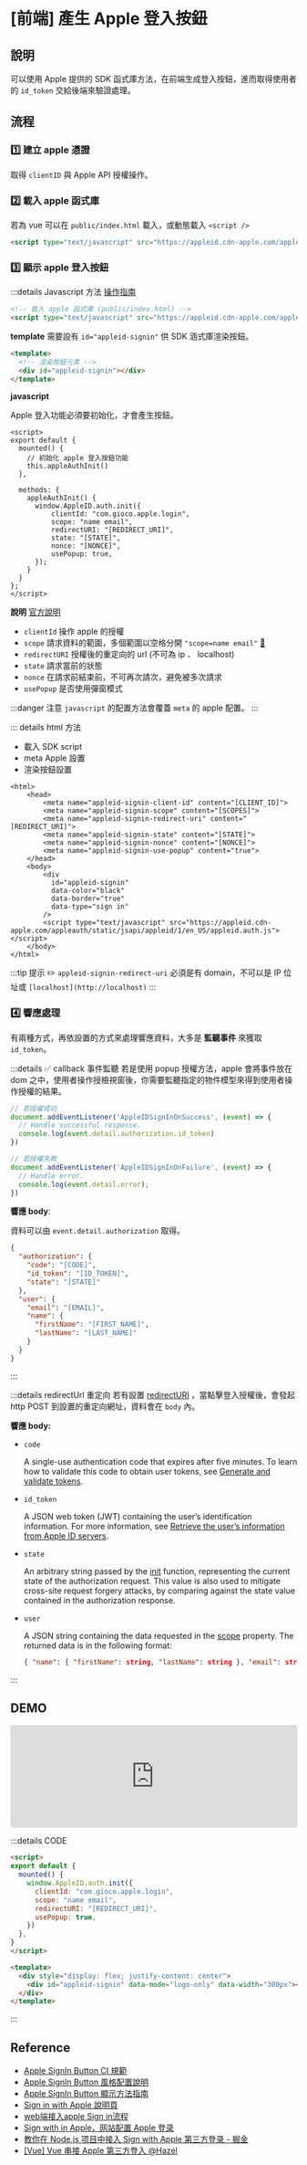 # [前端] 產生 Apple 登入按鈕

## 說明
可以使用 Apple 提供的 SDK 函式庫方法，在前端生成登入按鈕，進而取得使用者的 `id_token` 交給後端來驗證處理。

## 流程
### 1️⃣ 建立 apple 憑證

取得 `clientID` 與 Apple API 授權操作。

### 2️⃣ 載入 apple 函式庫

若為 vue 可以在 `public/index.html` 載入，或動態載入 `<script />`

```html
<script type="text/javascript" src="https://appleid.cdn-apple.com/appleauth/static/jsapi/appleid/1/en_US/appleid.auth.js"></script>
```

### 3️⃣ 顯示 apple 登入按鈕

:::details Javascript 方法
  [操作指南](https://developer.apple.com/documentation/sign_in_with_apple/sign_in_with_apple_js/configuring_your_webpage_for_sign_in_with_apple) 

  ```html
  <!-- 載入 apple 函式庫 (public/index.html) -->
  <script type="text/javascript" src="https://appleid.cdn-apple.com/appleauth/static/jsapi/appleid/1/en_US/appleid.auth.js"></script>
  ```

  **template** 
  需要設有 `id="appleid-signin"` 供 SDK 涵式庫渲染按鈕。
  ```html
  <template>
    <!-- 渲染按鈕元素 -->
    <div id="appleid-signin"></div>
  </template>
  ```

  **javascript**

  Apple 登入功能必須要初始化，才會產生按鈕。
  ```html{10-17}
  <script>
  export default {
    mounted() {
      // 初始化 apple 登入按鈕功能
      this.appleAuthInit()
    },
  
    methods: {
      appleAuthInit() {
        window.AppleID.auth.init({
            clientId: "com.gioco.apple.login",
            scope: "name email",
            redirectURI: "[REDIRECT_URI]",
            state: "[STATE]",
            nonce: "[NONCE]",
            usePopup: true,
        });
      }
    }
  };
  </script>
  ```

  **說明** [官方說明](https://www.notion.so/ada6ee57fb2a4f22b955513369e130dd)

  - `clientId` 操作 apple 的授權
  - `scope` 請求資料的範圍，多個範圍以空格分開 `"scope=name email"`  [🔗](https://developer.apple.com/documentation/sign_in_with_apple/clientconfigi/3230955-scope)
  - `redirectURI` 授權後的重定向的 url (不可為 ip 、 localhost)
  - `state` 請求當前的狀態
  - `nonce` 在請求前結束前，不可再次請次，避免被多次請求
  - `usePopup` 是否使用彈窗模式

:::danger 注意
  `javascript` 的配置方法會覆蓋 `meta` 的 apple 配置。
:::

::: details html 方法
  - 載入 SDK script
  - meta Apple 設置
  - 渲染按鈕設置

  ```html{3-8,11-16}
  <html>
      <head>
          <meta name="appleid-signin-client-id" content="[CLIENT_ID]">
          <meta name="appleid-signin-scope" content="[SCOPES]">
          <meta name="appleid-signin-redirect-uri" content="[REDIRECT_URI]">
          <meta name="appleid-signin-state" content="[STATE]">
          <meta name="appleid-signin-nonce" content="[NONCE]">
          <meta name="appleid-signin-use-popup" content="true">
      </head>
      <body>
          <div 
            id="appleid-signin" 
            data-color="black" 
            data-border="true" 
            data-type="sign in"
          />
          <script type="text/javascript" src="https://appleid.cdn-apple.com/appleauth/static/jsapi/appleid/1/en_US/appleid.auth.js"></script>
      </body>
  </html>
  ```
    
  :::tip 提示
  ✏️ `appleid-signin-redirect-uri` 必須是有 domain，不可以是 IP 位址或 `[localhost](http://localhost)`
:::

### 4️⃣ 響應處理
有兩種方式，再依設置的方式來處理響應資料，大多是 **監聽事件** 來獲取 `id_token`。


:::details ✅ callback 事件監聽
  若是使用 popup 授權方法，apple 會將事件放在 dom 之中，使用者操作授檢視窗後，你需要監聽指定的物件模型來得到使用者操作授權的結果。

  ```js
  // 若授權成功
  document.addEventListener('AppleIDSignInOnSuccess', (event) => {
    // Handle successful response.
    console.log(event.detail.authorization.id_token)
  })

  // 若授權失敗
  document.addEventListener('AppleIDSignInOnFailure', (event) => {
    // Handle error.
    console.log(event.detail.error);
  })
  ```

  **響應 body**:

  資料可以由 `event.detail.authorization` 取得。
  
  ```json
  {
    "authorization": {
      "code": "[CODE]",
      "id_token": "[ID_TOKEN]",
      "state": "[STATE]"
    },
    "user": {
      "email": "[EMAIL]",
      "name": {
        "firstName": "[FIRST_NAME]",
        "lastName": "[LAST_NAME]"
      }
    }
  }
  ```
:::

:::details redirectUrl 重定向
  若有設置 [redirectURI](https://developer.apple.com/documentation/sign_in_with_apple/clientconfigi/3230952-redirecturi) ，當點擊登入授權後，會發起 http POST 到設置的重定向網址，資料會在 `body` 內。

  **響應 body:**

  - `code`

    A single-use authentication code that expires after five minutes. To learn how to validate this code to obtain user tokens, see [Generate and validate tokens](https://developer.apple.com/documentation/sign_in_with_apple/generate_and_validate_tokens).
  
- `id_token`

  A JSON web token (JWT) containing the user’s identification information. For more information, see [Retrieve the user’s information from Apple ID servers](https://developer.apple.com/documentation/sign_in_with_apple/sign_in_with_apple_rest_api/authenticating_users_with_sign_in_with_apple#3383773).
  
- `state`

  An arbitrary string passed by the [init](https://developer.apple.com/documentation/sign_in_with_apple/authi/3230945-init) function, representing the current state of the authorization request. This value is also used to mitigate cross-site request forgery attacks, by comparing against the state value contained in the authorization response.
  
- `user`

  A JSON string containing the data requested in the [scope](https://developer.apple.com/documentation/sign_in_with_apple/clientconfigi/3230955-scope) property. The returned data is in the following format:

  ```json
  { "name": { "firstName": string, "lastName": string }, "email": string }
  ```
:::

## DEMO

<iframe src="https://codesandbox.io/embed/web-apple-signin-button-5vecbc?fontsize=14&hidenavigation=1&theme=dark"
 style="width:100%; height:180px; border:0; border-radius: 4px; overflow:hidden;"
 title="[web] apple-signin-button"
 allow="accelerometer; ambient-light-sensor; camera; encrypted-media; geolocation; gyroscope; hid; microphone; midi; payment; usb; vr; xr-spatial-tracking"
 sandbox="allow-forms allow-modals allow-popups allow-presentation allow-same-origin allow-scripts"
></iframe>

:::details CODE
```html
<script>
export default {
  mounted() {
    window.AppleID.auth.init({
      clientId: "com.gioco.apple.login",
      scope: "name email",
      redirectURI: "[REDIRECT_URI]",
      usePopup: true,
    })
  },
}
</script>

<template>
  <div style="display: flex; justify-content: center">
    <div id="appleid-signin" data-mode="logo-only" data-width="300px"></div>
  </div>
</template>
```
:::

## Reference
- [Apple SignIn Button CI 規範](https://developer.apple.com/design/human-interface-guidelines/technologies/sign-in-with-apple/buttons/)
- [Apple SignIn Button 風格配置說明](https://developer.apple.com/documentation/sign_in_with_apple/displaying_sign_in_with_apple_buttons_on_the_web)
- [Apple SignIn Button 顯示方法指南](https://developer.apple.com/documentation/sign_in_with_apple/sign_in_with_apple_js/configuring_your_webpage_for_sign_in_with_apple)
- [Sign in with Apple 說明頁](https://developer.apple.com/sign-in-with-apple/) 
- [web端接入apple Sign in流程](https://blog.xiaomo.info/2020/webAppleSignIn/)
- [Sign with in Apple，网站配置 Apple 登录](https://doofox.cn/sign-with-in-apple.html)
- [教你在 Node.js 项目中接入 Sign with Apple 第三方登录 - 掘金](https://juejin.cn/post/6844903976278704142)
- [[Vue] Vue 串接 Apple 第三方登入 @Hazel](https://22mm-docusaurus.vercel.app/docs/Vue/oauth-apple)